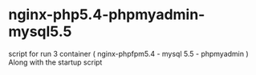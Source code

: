 # nginx-php5.4-phpmyadmin-mysql5.5
script for run 3 container ( nginx-phpfpm5.4 - mysql 5.5 - phpmyadmin ) Along with the startup script
